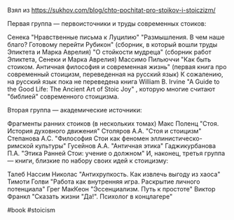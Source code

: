 Взял из https://sukhov.com/blog/chto-pochitat-pro-stoikov-i-stoiczizm/

Первая группа — первоисточники и труды современных стоиков:

Сенека "Нравственные письма к Луцилию"
"Размышления. В чем наше благо? Готовому перейти Рубикон" (сборник, в который вошли труды Эпиктета и Марка Аврелия)
"О стойкости мудреца" (сборник работ Эпиктета, Сенеки и Марка Аврелия)
Массимо Пильюччи "Как быть стоиком. Античная философия и современная жизнь" (первая книга про современный стоицизм, переведенная на русский язык)
К сожалению, на русский язык пока не переведена книга William B. Irvine "A Guide to the Good Life: The Ancient Art of Stoic Joy" , которую многие считают "библией" современного стоицизма.

Вторая группа — академические источники:

Фрагменты ранних стоиков (в нескольких томах)
Макс Поленц "Стоя. История духовного движения"
Столяров А.А. "Стоя и стоицизм"
Степанова А.С. "Философия Стои как феномен эллинистическо-римской культуры"
Гусейнов А.А. "Античная этика"
Гаджикурбанова П.А. "Этика Ранней Стои: учение о должном"
И, наконец, третья группа — книги, близкие по набору своих идей к стоицизму:

Талеб Нассим Николас "Антихрупкость. Как извлечь выгоду из хаоса"
Тимоти Голви "Работа как внутренняя игра. Раскрытие личного потенциала"
Грег МакКеон "Эссенциализм. Путь к простоте"
Виктор Франкл "Сказать жизни "Да!". Психолог в концлагере"

#book #stoicism
